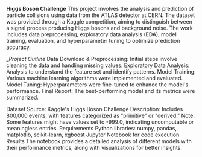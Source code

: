 **Higgs Boson Challenge**
This project involves the analysis and prediction of particle collisions using data from the ATLAS detector at CERN. The dataset was provided through a Kaggle competition, aiming to distinguish between a signal process producing Higgs bosons and background noise. The work includes data preprocessing, exploratory data analysis (EDA), model training, evaluation, and hyperparameter tuning to optimize prediction accuracy.

__Project Outline_
Data Download & Preprocessing: Initial steps involve cleaning the data and handling missing values.
Exploratory Data Analysis: Analysis to understand the feature set and identify patterns.
Model Training: Various machine learning algorithms were implemented and evaluated.
Model Tuning: Hyperparameters were fine-tuned to enhance the model's performance.
Final Report: The best-performing model and its metrics were summarized.

Dataset
Source: Kaggle's Higgs Boson Challenge
Description: Includes 800,000 events, with features categorized as "primitive" or "derived."
Note: Some features might have values set to -999.0, indicating uncomputable or meaningless entries.
Requirements
Python libraries: numpy, pandas, matplotlib, scikit-learn, xgboost
Jupyter Notebook for code execution
Results
The notebook provides a detailed analysis of different models with their performance metrics, along with visualizations for better insights.
